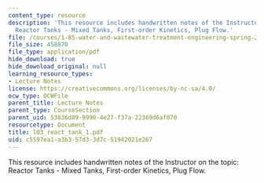 ```yaml
---
content_type: resource
description: 'This resource includes handwritten notes of the Instructor on the topic:
  Reactor Tanks - Mixed Tanks, First-order Kinetics, Plug Flow.'
file: /courses/1-85-water-and-wastewater-treatment-engineering-spring-2006/c5597ea1a3b357d33d7c51942021e267_l03_react_tank_1.pdf
file_size: 458870
file_type: application/pdf
hide_download: true
hide_download_original: null
learning_resource_types:
- Lecture Notes
license: https://creativecommons.org/licenses/by-nc-sa/4.0/
ocw_type: OCWFile
parent_title: Lecture Notes
parent_type: CourseSection
parent_uid: 53836d89-9990-4e27-f37a-22369d6af070
resourcetype: Document
title: l03_react_tank_1.pdf
uid: c5597ea1-a3b3-57d3-3d7c-51942021e267
---
```

This resource includes handwritten notes of the Instructor on the topic: Reactor Tanks - Mixed Tanks, First-order Kinetics, Plug Flow.
